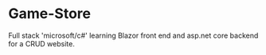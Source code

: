 # Game-Store

Full stack 'microsoft/c#' learning
Blazor front end and asp.net core backend for a CRUD website. 
